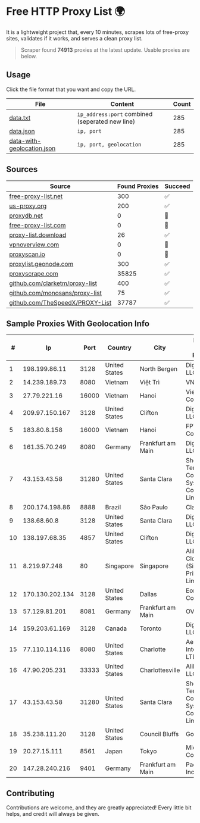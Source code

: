 
# Free HTTP Proxy List 🌍

It is a lightweight project that, every 10 minutes, scrapes lots of free-proxy sites, validates if it works, and serves a clean proxy list.


> Scraper found **74913** proxies at the latest update. Usable proxies are below.

## Usage

Click the file format that you want and copy the URL.


|File|Content|Count|
|----|-------|-----|
|[data.txt](https://raw.githubusercontent.com/themiralay/Proxy-List-World/master/data.txt)|`ip_address:port` combined (seperated new line)|285|
|[data.json](https://raw.githubusercontent.com/themiralay/Proxy-List-World/master/data.json)|`ip, port`|285|
|[data-with-geolocation.json](https://raw.githubusercontent.com/themiralay/Proxy-List-World/master/data-with-geolocation.json)|`ip, port, geolocation`|285|

## Sources

|Source|Found Proxies|Succeed|
|------|-------------|-------|
|[free-proxy-list.net](https://free-proxy-list.net)|300|✅|
|[us-proxy.org](https://www.us-proxy.org)|200|✅|
|[proxydb.net](http://proxydb.net)|0|🚫|
|[free-proxy-list.com](https://free-proxy-list.com/?page=&port=&type%5B%5D=http&type%5B%5D=https&up_time=0&search=Search)|0|🚫|
|[proxy-list.download](https://www.proxy-list.download/HTTP)|26|✅|
|[vpnoverview.com](https://vpnoverview.com/privacy/anonymous-browsing/free-proxy-servers)|0|🚫|
|[proxyscan.io](https://www.proxyscan.io)|0|🚫|
|[proxylist.geonode.com](https://proxylist.geonode.com/api/proxy-list?limit=300&page=1&sort_by=lastChecked&sort_type=desc&protocols=http,https)|300|✅|
|[proxyscrape.com](https://api.proxyscrape.com/v2/?request=displayproxies&protocol=http&timeout=10000&country=all&ssl=all&anonymity=all)|35825|✅|
|[github.com/clarketm/proxy-list](https://raw.githubusercontent.com/clarketm/proxy-list/master/proxy-list-raw.txt)|400|✅|
|[github.com/monosans/proxy-list](https://raw.githubusercontent.com/monosans/proxy-list/main/proxies/http.txt)|75|✅|
|[github.com/TheSpeedX/PROXY-List](https://raw.githubusercontent.com/TheSpeedX/PROXY-List/master/http.txt)|37787|✅|


## Sample Proxies With Geolocation Info

|#|Ip|Port|Country|City|Internet Service Provider|
|-|--|----|-------|----|-------------------------|
|1|198.199.86.11|3128|United States|North Bergen|DigitalOcean, LLC|
|2|14.239.189.73|8080|Vietnam|Việt Trì|VNPT|
|3|27.79.221.16|16000|Vietnam|Hanoi|Viettel Corporation|
|4|209.97.150.167|3128|United States|Clifton|DigitalOcean, LLC|
|5|183.80.8.158|16000|Vietnam|Hanoi|FPT Telecom Company|
|6|161.35.70.249|8080|Germany|Frankfurt am Main|DigitalOcean, LLC|
|7|43.153.43.58|31280|United States|Santa Clara|Shenzhen Tencent Computer Systems Company Limited|
|8|200.174.198.86|8888|Brazil|São Paulo|Claro S.A|
|9|138.68.60.8|3128|United States|Santa Clara|DigitalOcean, LLC|
|10|138.197.68.35|4857|United States|Clifton|DigitalOcean, LLC|
|11|8.219.97.248|80|Singapore|Singapore|Alibaba Cloud (Singapore) Private Limited|
|12|170.130.202.134|3128|United States|Dallas|Eonix Corporation|
|13|57.129.81.201|8081|Germany|Frankfurt am Main|OVH SAS|
|14|159.203.61.169|3128|Canada|Toronto|DigitalOcean, LLC|
|15|77.110.114.116|8080|United States|Charlotte|Aeza International LTD|
|16|47.90.205.231|33333|United States|Charlottesville|Alibaba.com LLC|
|17|43.153.43.58|31280|United States|Santa Clara|Shenzhen Tencent Computer Systems Company Limited|
|18|35.238.111.20|3128|United States|Council Bluffs|Google LLC|
|19|20.27.15.111|8561|Japan|Tokyo|Microsoft Corporation|
|20|147.28.240.216|9401|Germany|Frankfurt am Main|Packet Host, Inc.|



## Contributing

Contributions are welcome, and they are greatly appreciated! Every
little bit helps, and credit will always be given.

